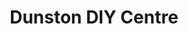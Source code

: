 ---
title: "Dunston DIY Centre"
url: /gateshead/dunston-diy-centre-ravensworth-road/
shop: hardware
---